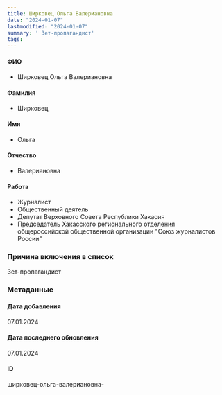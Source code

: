 ```yaml
---
title: Ширковец Ольга Валериановна
date: "2024-01-07"
lastmodified: "2024-01-07"
summary: ' Зет-пропагандист'
tags: 
---
```

<!--# pp2-->
<!--## Фигурант-->
<!--### Личные данные-->
#### ФИО
- Ширковец Ольга Валериановна
#### Фамилия
- Ширковец
#### Имя
- Ольга
#### Отчество
- Валериановна
#### Работа
- Журналист
- Общественный деятель
- Депутат Верховного Совета Республики Хакасия
- Председатель Хакасского регионального отделения общероссийской общественной организации "Союз журналистов России"
### Причина включения в список
Зет-пропагандист
### Метаданные
#### Дата добавления
07.01.2024
#### Дата последнего обновления
07.01.2024
#### ID
ширковец-ольга-валериановна-
<!--## END;-->
